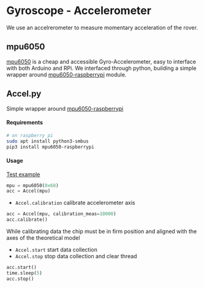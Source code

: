 # Gyroscope - Accelerometer
We use an accelrerometer to measure momentary acceleration of the rover.

## mpu6050
[mpu6050](https://playground.arduino.cc/Main/MPU-6050/) is a cheap and accessible Gyro-Accelerometer, easy to interface with both Arduino and RPi.
We interfaced through python, building a simple wrapper around [mpu6050-raspberrypi](https://github.com/m-rtijn/mpu6050) module.

## Accel.py
Simple wrapper around [mpu6050-raspberrypi](https://github.com/m-rtijn/mpu6050)

#### Requirements
``` bash
# on raspberry pi
sudo apt install python3-smbus
pip3 install mpu6050-raspberrypi
```

#### Usage

[Test example](https://github.com/ERS-Eco-Race-Simulator/mpu6050/blob/master/MPU.py)

``` python
mpu = mpu6050(0x68)
acc = Accel(mpu)
```

+ `Accel.calibration` calibrate accelerometer axis
``` python
acc = Accel(mpu, calibration_meas=10000)
acc.calibrate()
```
While calibrating data the chip must be in firm position and aligned with the axes of the theoretical model

+ `Accel.start` start data collection
+ `Accel.stop` stop data collection and clear thread
``` python
acc.start()
time.sleep(5)
acc.stop()
```